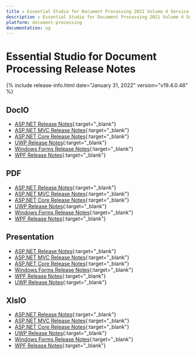 ```yaml
---
title : Essential Studio for Document Processing 2021 Volume 4 Service Pack Release Notes  
description : Essential Studio for Document Processing 2021 Volume 4 Service Pack Release Notes  
platform: document-processing
documentation: ug
---
```


# Essential Studio for Document Processing  Release Notes  

{% include release-info.html date="January 31, 2022" version="v19.4.0.48" %} 

## DocIO

* [ASP.NET Release Notes](/aspnet/release-notes/v19.4.0.48#docio){:target="_blank"}
* [ASP.NET MVC Release Notes](/aspnetmvc/release-notes/v19.4.0.48#docio){:target="_blank"}
* [ASP.NET Core Release Notes](/aspnet-core/release-notes/v19.4.0.48#docio){:target="_blank"}
* [UWP Release Notes](/uwp/release-notes/v19.4.0.48#docio){:target="_blank"}
* [Windows Forms Release Notes](/windowsforms/release-notes/v19.4.0.48#docio){:target="_blank"}
* [WPF Release Notes](/wpf/release-notes/v19.4.0.48#docio){:target="_blank"}


## PDF

* [ASP.NET Release Notes](/aspnet/release-notes/v19.4.0.48#pdf){:target="_blank"}
* [ASP.NET MVC Release Notes](/aspnetmvc/release-notes/v19.4.0.48#pdf){:target="_blank"}
* [ASP.NET Core Release Notes](/aspnet-core/release-notes/v19.4.0.48#pdf){:target="_blank"}
* [UWP Release Notes](/uwp/release-notes/v19.4.0.48#pdf){:target="_blank"}
* [Windows Forms Release Notes](/windowsforms/release-notes/v19.4.0.48#pdf){:target="_blank"}
* [WPF Release Notes](/wpf/release-notes/v19.4.0.48#pdf){:target="_blank"}


## Presentation

* [ASP.NET Release Notes](/aspnet/release-notes/v19.4.0.48#presentation){:target="_blank"}
* [ASP.NET MVC Release Notes](/aspnetmvc/release-notes/v19.4.0.48#presentation){:target="_blank"}
* [ASP.NET Core Release Notes](/aspnet-core/release-notes/v19.4.0.48#presentation){:target="_blank"}
* [Windows Forms Release Notes](/windowsforms/release-notes/v19.4.0.48#presentation){:target="_blank"}
* [WPF Release Notes](/wpf/release-notes/v19.4.0.48#presentation){:target="_blank"}
* [UWP Release Notes](/uwp/release-notes/v19.4.0.48#presentation){:target="_blank"}


## XlsIO

* [ASP.NET Release Notes](/aspnet/release-notes/v19.4.0.48#xlsio){:target="_blank"}
* [ASP.NET MVC Release Notes](/aspnetmvc/release-notes/v19.4.0.48#xlsio){:target="_blank"}
* [ASP.NET Core Release Notes](/aspnet-core/release-notes/v19.4.0.48#xlsio){:target="_blank"}
* [UWP Release Notes](/uwp/release-notes/v19.4.0.48#xlsio){:target="_blank"}
* [Windows Forms Release Notes](/windowsforms/release-notes/v19.4.0.48#xlsio){:target="_blank"}
* [WPF Release Notes](/wpf/release-notes/v19.4.0.48#xlsio){:target="_blank"}